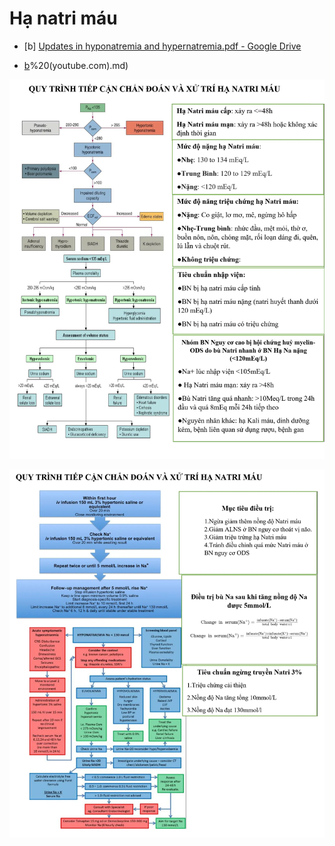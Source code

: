 # Hạ natri máu
  

  
- [b] [Updates in hyponatremia and hypernatremia.pdf - Google Drive](https://drive.google.com/file/d/1T8RyfhsS1pQUUQyGJ-Rw6ostpcar2JV5/view)
  
- [b](Phan%20Tr%C3%BAc)%20(youtube.com).md)
  

  
![Hạ natri máu-20240603233439794.webp](../200%20FILES/201%20Image/H%E1%BA%A1%20natri%20m%C3%A1u-20240603233439794.webp)
  
![Hạ natri máu-20240603233612452.webp](../200%20FILES/201%20Image/H%E1%BA%A1%20natri%20m%C3%A1u-20240603233612452.webp)
